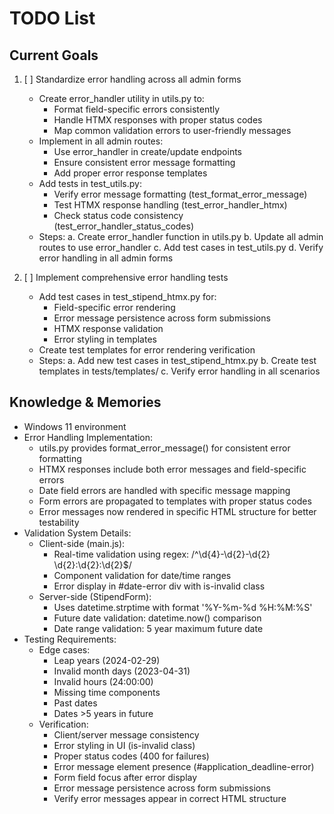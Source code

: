 # TODO List

## Current Goals
1. [ ] Standardize error handling across all admin forms
   - Create error_handler utility in utils.py to:
     * Format field-specific errors consistently
     * Handle HTMX responses with proper status codes
     * Map common validation errors to user-friendly messages
   - Implement in all admin routes:
     * Use error_handler in create/update endpoints
     * Ensure consistent error message formatting
     * Add proper error response templates
   - Add tests in test_utils.py:
     * Verify error message formatting (test_format_error_message)
     * Test HTMX response handling (test_error_handler_htmx)
     * Check status code consistency (test_error_handler_status_codes)
   - Steps:
     a. Create error_handler function in utils.py
     b. Update all admin routes to use error_handler
     c. Add test cases in test_utils.py
     d. Verify error handling in all admin forms

2. [ ] Implement comprehensive error handling tests
   - Add test cases in test_stipend_htmx.py for:
     * Field-specific error rendering
     * Error message persistence across form submissions
     * HTMX response validation
     * Error styling in templates
   - Create test templates for error rendering verification
   - Steps:
     a. Add new test cases in test_stipend_htmx.py
     b. Create test templates in tests/templates/
     c. Verify error handling in all scenarios

## Knowledge & Memories
- Windows 11 environment
- Error Handling Implementation:
  * utils.py provides format_error_message() for consistent error formatting
  * HTMX responses include both error messages and field-specific errors
  * Date field errors are handled with specific message mapping
  * Form errors are propagated to templates with proper status codes
  * Error messages now rendered in specific HTML structure for better testability
- Validation System Details:
  * Client-side (main.js):
    - Real-time validation using regex: /^\d{4}-\d{2}-\d{2} \d{2}:\d{2}:\d{2}$/
    - Component validation for date/time ranges
    - Error display in #date-error div with is-invalid class
  * Server-side (StipendForm):
    - Uses datetime.strptime with format '%Y-%m-%d %H:%M:%S'
    - Future date validation: datetime.now() comparison
    - Date range validation: 5 year maximum future date
- Testing Requirements:
  * Edge cases:
    - Leap years (2024-02-29)
    - Invalid month days (2023-04-31)
    - Invalid hours (24:00:00)
    - Missing time components
    - Past dates
    - Dates >5 years in future
  * Verification:
    - Client/server message consistency
    - Error styling in UI (is-invalid class)
    - Proper status codes (400 for failures)
    - Error message element presence (#application_deadline-error)
    - Form field focus after error display
    - Error message persistence across form submissions
    - Verify error messages appear in correct HTML structure

